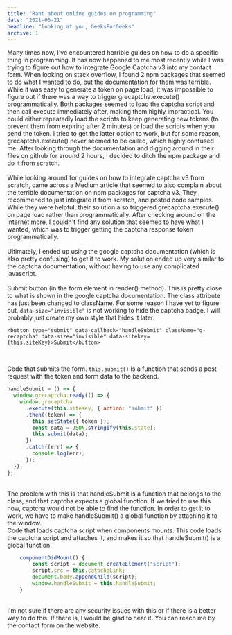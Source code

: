```yaml
---
title: "Rant about online guides on programming"
date: "2021-06-21"
headline: "looking at you, GeeksForGeeks"
archive: 1
---
```


Many times now, I've encountered horrible guides on how to do a specific thing in programming. It has now happened to me most recently while I was trying to figure out how to integrate Google Captcha v3 into my contact form. When looking on stack overflow, I found 2 npm packages that seemed to do what I wanted to do, but the documentation for them was terrible. While it was easy to generate a token on page load, it was impossible to figure out if there was a way to trigger grecaptcha.execute() programmatically. Both packages seemed to load the captcha script and then call execute immediately after, making them highly impractical. You could either repeatedly load the scripts to keep generating new tokens (to prevent them from expiring after 2 minutes) or load the scripts when you send the token. I tried to get the latter option to work, but for some reason, grecaptcha.execute() never seemed to be called, which highly confused me. After looking through the documentation and digging around in their files on github for around 2 hours, I decided to ditch the npm package and do it from scratch.  
<br/>
While looking around for guides on how to integrate captcha v3 from scratch, came across a Medium article that seemed to also complain about the terrible documentation on npm packages for captcha v3. They recommened to just integrate it from scratch, and posted code samples. While they were helpful, their solution also triggered grecaptcha.execute() on page load rather than programmatically. After checking around on the internet more, I couldn't find any solution that seemed to have what I wanted, which was to trigger getting the captcha response token programmatically.  
<br/>
Ultimately, I ended up using the google captcha documentation (which is also pretty confusing) to get it to work. My solution ended up very similar to
the captcha documentation, without having to use any complicated javascript.  
<br/>
Submit button (in the form element in render() method). This is pretty close to what is shown in the google captcha documentation. The class attribute has just been changed to className. For some reason I have yet to figure out, `data-size="invisible"` is not working to hide the captcha badge. I will probably just create my own style that hides it later.

```
<button type="submit" data-callback="handleSubmit" className="g-recaptcha" data-size="invisible" data-sitekey={this.siteKey}>Submit</button>
```

<br/>

Code that submits the form. `this.submit()` is a function that sends a post request with the token and form data to the backend.

```javascript
handleSubmit = () => {
  window.grecaptcha.ready(() => {
    window.grecaptcha
      .execute(this.siteKey, { action: "submit" })
      .then((token) => {
        this.setState({ token });
        const data = JSON.stringify(this.state);
        this.submit(data);
      })
      .catch((err) => {
        console.log(err);
      });
  });
};
```

<br/>
The problem with this is that handleSubmit is a function that belongs to the class, and that captcha expects a global function. If we tried to use this now,
captcha would not be able to find the function. In order to get it to work, we have to make handleSubmit() a global function by attaching it to the window.  
<br/>
Code that loads captcha script when components mounts. This code loads the captcha script and attaches it, and makes it so that handleSubmit() is a global function:

```javascript
    componentDidMount() {
        const script = document.createElement("script");
        script.src = this.catpchaLink;
        document.body.appendChild(script);
        window.handleSubmit = this.handleSubmit;
    }
```

<br/>
I'm not sure if there are any security issues with this or if there is a better way to do this. If there is, I would be glad to hear it. You can reach me
by the contact form on the website.
